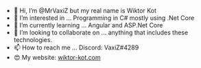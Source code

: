 - 👋 Hi, I’m @MrVaxiZ but my real name is Wiktor Kot 
- 👀 I’m interested in ... Programming in C# mostly using .Net Core   
- 🌱 I’m currently learning ... Angular and ASP.Net Core 
- 💞️ I’m looking to collaborate on ... anything that includes these technologies.
- 📫 How to reach me ... Discord: VaxiZ#4289
- :heart_eyes: My website: [wiktor-kot.com](https://wiktor-kot.com/)
